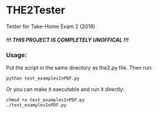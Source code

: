 # THE2Tester
Tester for Take-Home Exam 2 (2018)

##### !!! THIS PROJECT IS COMPLETELY UNOFFICAL !!!

### Usage:
Put the script in the same directory as the2.py file. Then run:
```
python test_examplesInPDF.py 
```

Or you can make it executable and run it directly:
```
chmod +x test_examplesInPDF.py 
./test_examplesInPDF.py
```

